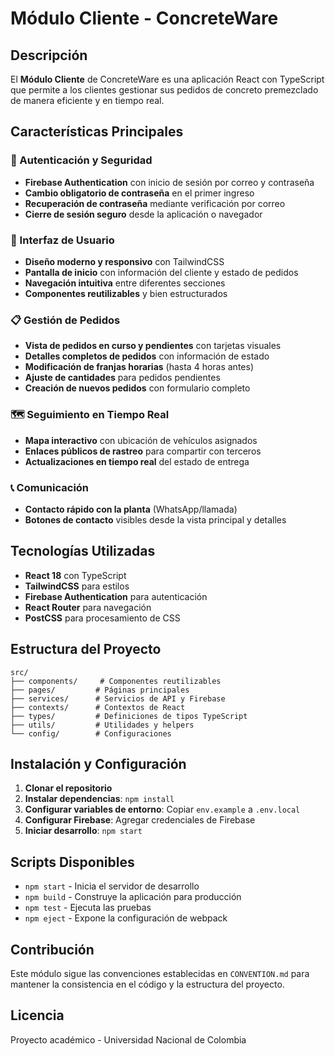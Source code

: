 # Módulo Cliente - ConcreteWare

## Descripción

El **Módulo Cliente** de ConcreteWare es una aplicación React con TypeScript que permite a los clientes gestionar sus pedidos de concreto premezclado de manera eficiente y en tiempo real.

## Características Principales

### 🔐 Autenticación y Seguridad
- **Firebase Authentication** con inicio de sesión por correo y contraseña
- **Cambio obligatorio de contraseña** en el primer ingreso
- **Recuperación de contraseña** mediante verificación por correo
- **Cierre de sesión seguro** desde la aplicación o navegador

### 📱 Interfaz de Usuario
- **Diseño moderno y responsivo** con TailwindCSS
- **Pantalla de inicio** con información del cliente y estado de pedidos
- **Navegación intuitiva** entre diferentes secciones
- **Componentes reutilizables** y bien estructurados

### 📋 Gestión de Pedidos
- **Vista de pedidos en curso y pendientes** con tarjetas visuales
- **Detalles completos de pedidos** con información de estado
- **Modificación de franjas horarias** (hasta 4 horas antes)
- **Ajuste de cantidades** para pedidos pendientes
- **Creación de nuevos pedidos** con formulario completo

### 🗺️ Seguimiento en Tiempo Real
- **Mapa interactivo** con ubicación de vehículos asignados
- **Enlaces públicos de rastreo** para compartir con terceros
- **Actualizaciones en tiempo real** del estado de entrega

### 📞 Comunicación
- **Contacto rápido con la planta** (WhatsApp/llamada)
- **Botones de contacto** visibles desde la vista principal y detalles

## Tecnologías Utilizadas

- **React 18** con TypeScript
- **TailwindCSS** para estilos
- **Firebase Authentication** para autenticación
- **React Router** para navegación
- **PostCSS** para procesamiento de CSS

## Estructura del Proyecto

```
src/
├── components/     # Componentes reutilizables
├── pages/         # Páginas principales
├── services/      # Servicios de API y Firebase
├── contexts/      # Contextos de React
├── types/         # Definiciones de tipos TypeScript
├── utils/         # Utilidades y helpers
└── config/        # Configuraciones
```

## Instalación y Configuración

1. **Clonar el repositorio**
2. **Instalar dependencias**: `npm install`
3. **Configurar variables de entorno**: Copiar `env.example` a `.env.local`
4. **Configurar Firebase**: Agregar credenciales de Firebase
5. **Iniciar desarrollo**: `npm start`

## Scripts Disponibles

- `npm start` - Inicia el servidor de desarrollo
- `npm build` - Construye la aplicación para producción
- `npm test` - Ejecuta las pruebas
- `npm eject` - Expone la configuración de webpack

## Contribución

Este módulo sigue las convenciones establecidas en `CONVENTION.md` para mantener la consistencia en el código y la estructura del proyecto.

## Licencia

Proyecto académico - Universidad Nacional de Colombia
